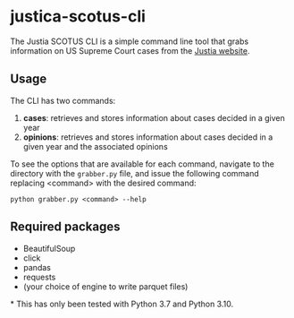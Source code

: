 # justica-scotus-cli

The Justia SCOTUS CLI is a simple command line tool that grabs information on US Supreme Court cases from the [Justia website](https://supreme.justia.com/).

## Usage
The CLI has two commands:
1. **cases**: retrieves and stores information about cases decided in a given year
2. **opinions**: retrieves and stores information about cases decided in a given year and the associated opinions

To see the options that are available for each command, navigate to the directory with the `grabber.py` file, and issue the following command replacing \<command\> with the desired command:

`python grabber.py <command> --help`

## Required packages
- BeautifulSoup
- click
- pandas
- requests
- (your choice of engine to write parquet files)

\* This has only been tested with Python 3.7 and Python 3.10.
